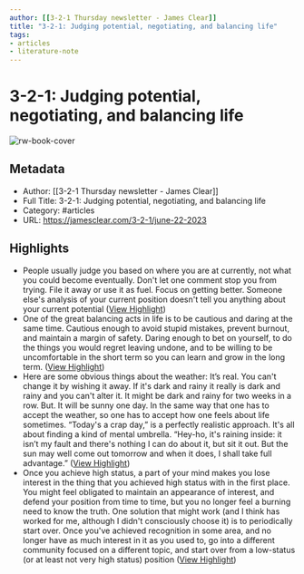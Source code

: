 ```yaml
---
author: [[3-2-1 Thursday newsletter - James Clear]]
title: "3-2-1: Judging potential, negotiating, and balancing life"
tags: 
- articles
- literature-note
---
```

# 3-2-1: Judging potential, negotiating, and balancing life

![rw-book-cover](https://jamesclear.com/wp-content/uploads/2021/04/3-2-1-Featured-Image.png)

## Metadata
- Author: [[3-2-1 Thursday newsletter - James Clear]]
- Full Title: 3-2-1: Judging potential, negotiating, and balancing life
- Category: #articles
- URL: https://jamesclear.com/3-2-1/june-22-2023

## Highlights
- People usually judge you based on where you are at currently, not what you could become eventually. Don't let one comment stop you from trying. File it away or use it as fuel. Focus on getting better. Someone else's analysis of your current position doesn't tell you anything about your current potential ([View Highlight](https://read.readwise.io/read/01h3t2ec1k1q0xne95mkywfjtb))
- One of the great balancing acts in life is to be cautious and daring at the same time.
  Cautious enough to avoid stupid mistakes, prevent burnout, and maintain a margin of safety.
  Daring enough to bet on yourself, to do the things you would regret leaving undone, and to be willing to be uncomfortable in the short term so you can learn and grow in the long term. ([View Highlight](https://read.readwise.io/read/01h3t2f41eafnwmg3kpj28ztpa))
- Here are some obvious things about the weather: It’s real. You can't change it by wishing it away. If it's dark and rainy it really is dark and rainy and you can't alter it. It might be dark and rainy for two weeks in a row.
  But. It will be sunny one day.
  In the same way that one has to accept the weather, so one has to accept how one feels about life sometimes. “Today's a crap day,” is a perfectly realistic approach. It's all about finding a kind of mental umbrella. “Hey-ho, it's raining inside: it isn’t my fault and there's nothing I can do about it, but sit it out. But the sun may well come out tomorrow and when it does, I shall take full advantage.” ([View Highlight](https://read.readwise.io/read/01h3t2gb0s6hkhc5kz3bnd6zag))
- Once you achieve high status, a part of your mind makes you lose interest in the thing that you achieved high status with in the first place. You might feel obligated to maintain an appearance of interest, and defend your position from time to time, but you no longer feel a burning need to know the truth.
  One solution that might work (and I think has worked for me, although I didn't consciously choose it) is to periodically start over. Once you've achieved recognition in some area, and no longer have as much interest in it as you used to, go into a different community focused on a different topic, and start over from a low-status (or at least not very high status) position ([View Highlight](https://read.readwise.io/read/01h3t2hmp2bz7b4ezwgj4nzrq0))
